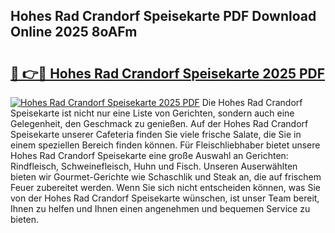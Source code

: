 ## Hohes Rad Crandorf Speisekarte PDF Download Online 2025 8oAFm

# <h2><a href="http://gc869mb.nevu.top/?p=Hohes+Rad+Crandorf+Speisekarte">🔗 👉🔴 Hohes Rad Crandorf Speisekarte 2025 PDF</a></h2>

[![Hohes Rad Crandorf Speisekarte 2025 PDF](https://i.imgur.com/dBaPXMq.png)](http://gc869mb.nevu.top/?p=Hohes+Rad+Crandorf+Speisekarte)
Die Hohes Rad Crandorf Speisekarte ist nicht nur eine Liste von Gerichten, sondern auch eine Gelegenheit, den Geschmack zu genießen. Auf der Hohes Rad Crandorf Speisekarte unserer Cafeteria finden Sie viele frische Salate, die Sie in einem speziellen Bereich finden können. Für Fleischliebhaber bietet unsere Hohes Rad Crandorf Speisekarte eine große Auswahl an Gerichten: Rindfleisch, Schweinefleisch, Huhn und Fisch. Unseren Auserwählten bieten wir Gourmet-Gerichte wie Schaschlik und Steak an, die auf frischem Feuer zubereitet werden. Wenn Sie sich nicht entscheiden können, was Sie von der Hohes Rad Crandorf Speisekarte wünschen, ist unser Team bereit, Ihnen zu helfen und Ihnen einen angenehmen und bequemen Service zu bieten.
